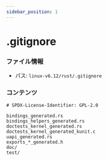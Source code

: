 ```yaml
---
sidebar_position: 1
---
```

# .gitignore

### ファイル情報

- パス: `linux-v6.12/rust/.gitignore`

### コンテンツ

```gitignore
# SPDX-License-Identifier: GPL-2.0

bindings_generated.rs
bindings_helpers_generated.rs
doctests_kernel_generated.rs
doctests_kernel_generated_kunit.c
uapi_generated.rs
exports_*_generated.h
doc/
test/

```
